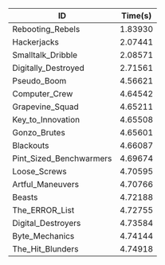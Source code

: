 |ID|Time(s)|
|-|-|
|Rebooting_Rebels|1.83930|
|Hackerjacks|2.07441|
|Smalltalk_Dribble|2.08571|
|Digitally_Destroyed|2.71561|
|Pseudo_Boom|4.56621|
|Computer_Crew|4.64542|
|Grapevine_Squad|4.65211|
|Key_to_Innovation|4.65508|
|Gonzo_Brutes|4.65601|
|Blackouts|4.66087|
|Pint_Sized_Benchwarmers|4.69674|
|Loose_Screws|4.70595|
|Artful_Maneuvers|4.70766|
|Beasts|4.72188|
|The_ERROR_List|4.72755|
|Digital_Destroyers|4.73584|
|Byte_Mechanics|4.74144|
|The_Hit_Blunders|4.74918|
